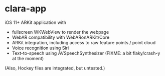 # clara-app

iOS 11+ ARKit application with

- fullscreen WKWebView to render the webpage
- WebAR compatibility with WebARonARKit/Core
- ARKit integration, including access to raw feature points / point cloud
- Voice recognition using Siri
- Text-to-speech using AVSpeechSynthesizer (FIXME: a bit flaky/crash-y at the moment)

(Also, Hockey files are integrated, but untested.)
